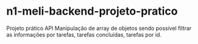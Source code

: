 # n1-meli-backend-projeto-pratico
Projeto prático API
Manipulação de array de objetos sendo possível filtrar as informações por tarefas, tarefas concluídas, tarefas por id.
